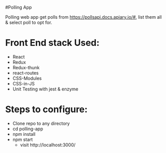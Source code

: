 #Polling App

Polling web app get polls from https://pollsapi.docs.apiary.io/#, list them all & select poll to opt for.

# Front End stack Used:
- React
- Redux
- Redux-thunk
- react-routes
- CSS-Modules
- CSS-in-JS
- Unit Testing with jest & enzyme

# Steps to configure:
- Clone repo to any directory
- cd polling-app
- npm install
- npm start
  - visit http://localhost:3000/ 

